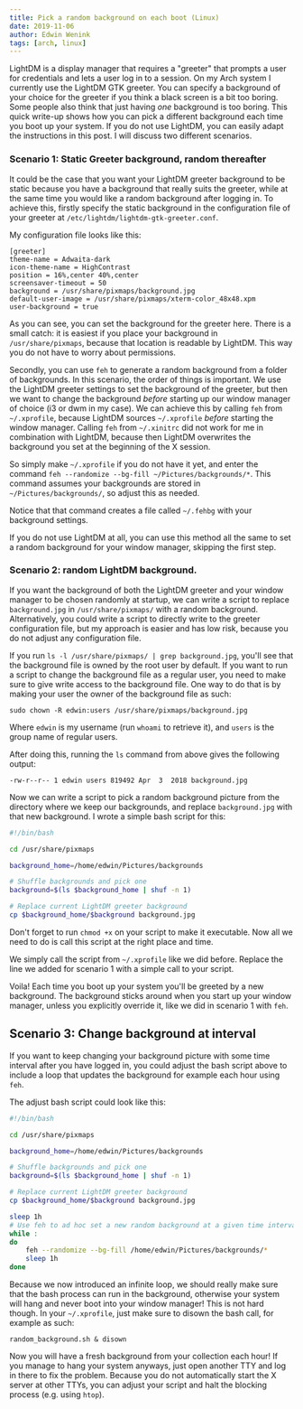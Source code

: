 ```yaml
---
title: Pick a random background on each boot (Linux)
date: 2019-11-06
author: Edwin Wenink
tags: [arch, linux]
---
```


LightDM is a display manager that requires a "greeter" that prompts a user for credentials and lets a user log in to a session.
On my Arch system I currently use the LightDM GTK greeter. 
You can specify a background of your choice for the greeter if you think a black screen is a bit too boring.
Some people also think that just having *one* background is too boring.
This quick write-up shows how you can pick a different background each time you boot up your system.
If you do not use LightDM, you can easily adapt the instructions in this post.
I will discuss two different scenarios.

### Scenario 1: Static Greeter background, random thereafter

It could be the case that you want your LightDM greeter background to be static because you have a background that really suits the greeter, while at the same time you would like a random background after logging in. 
To achieve this, firstly specify the static background in the configuration file of your greeter at `/etc/lightdm/lightdm-gtk-greeter.conf`.

My configuration file looks like this:

```
[greeter]
theme-name = Adwaita-dark
icon-theme-name = HighContrast
position = 16%,center 40%,center
screensaver-timeout = 50
background = /usr/share/pixmaps/background.jpg
default-user-image = /usr/share/pixmaps/xterm-color_48x48.xpm
user-background = true
```

As you can see, you can set the background for the greeter here. 
There is a small catch: it is easiest if you place your background in `/usr/share/pixmaps`, because that location is readable by LightDM.
This way you do not have to worry about permissions.

Secondly, you can use `feh` to generate a random background from a folder of backgrounds.
In this scenario, the order of things is important. 
We use the LightDM greeter settings to set the background of the greeter, but then we want to change the background *before* starting up our window manager of choice (i3 or dwm in my case).
We can achieve this by calling `feh` from `~/.xprofile`, because LightDM sources `~/.xprofile` *before* starting the window manager.
Calling `feh` from `~/.xinitrc` did not work for me in combination with LightDM, because then LightDM overwrites the background you set at the beginning of the X session.

So simply make `~/.xprofile` if you do not have it yet, and enter the command `feh --randomize --bg-fill ~/Pictures/backgrounds/*`. 
This command assumes your backgrounds are stored in `~/Pictures/backgrounds/`, so adjust this as needed.

Notice that that command creates a file called `~/.fehbg` with your background settings.

If you do not use LightDM at all, you can use this method all the same to set a random background for your window manager, skipping the first step.

### Scenario 2: random LightDM background.

If you want the background of both the LightDM greeter and your window manager to be chosen randomly at startup, we can write a script to replace `background.jpg` in `/usr/share/pixmaps/` with a random background.
Alternatively, you could write a script to directly write to the greeter configuration file, but my approach is easier and has low risk, because you do not adjust any configuration file.

If you run `ls -l /usr/share/pixmaps/ | grep background.jpg`, you'll see that the background file is owned by the root user by default.
If you want to run a script to change the background file as a regular user, you need to make sure to give write access to the background file. 
One way to do that is by making your user the owner of the background file as such:

`sudo chown -R edwin:users /usr/share/pixmaps/background.jpg`

Where `edwin` is my username (run `whoami` to retrieve it), and `users` is the group name of regular users. 

After doing this, running the `ls` command from above gives the following output:

`-rw-r--r-- 1 edwin users 819492 Apr  3  2018 background.jpg`

Now we can write a script to pick a random background picture from the directory where we keep our backgrounds, and replace `background.jpg` with that new background.
I wrote a simple bash script for this:

```bash
#!/bin/bash

cd /usr/share/pixmaps

background_home=/home/edwin/Pictures/backgrounds

# Shuffle backgrounds and pick one
background=$(ls $background_home | shuf -n 1)

# Replace current LightDM greeter background
cp $background_home/$background background.jpg
```

Don't forget to run `chmod +x` on your script to make it executable.
Now all we need to do is call this script at the right place and time.

We simply call the script from `~/.xprofile` like we did before.
Replace the line we added for scenario 1 with a simple call to your script. 

Voila!
Each time you boot up your system you'll be greeted by a new background.
The background sticks around when you start up your window manager, unless you explicitly override it, like we did in scenario 1 with `feh`.

## Scenario 3: Change background at interval

If you want to keep changing your background picture with some time interval after you have logged in, you could adjust the bash script above to include a loop that updates the background for example each hour using `feh`. 

The adjust bash script could look like this:

```bash
#!/bin/bash

cd /usr/share/pixmaps

background_home=/home/edwin/Pictures/backgrounds

# Shuffle backgrounds and pick one
background=$(ls $background_home | shuf -n 1)

# Replace current LightDM greeter background
cp $background_home/$background background.jpg

sleep 1h
# Use feh to ad hoc set a new random background at a given time interval
while :
do
	feh --randomize --bg-fill /home/edwin/Pictures/backgrounds/*
	sleep 1h
done
```

Because we now introduced an infinite loop, we should really make sure that the bash process can run in the background, otherwise your system will hang and never boot into your window manager!
This is not hard though. 
In your `~/.xprofile`, just make sure to disown the bash call, for example as such:

`random_background.sh & disown`

Now you will have a fresh background from your collection each hour! 
If you manage to hang your system anyways, just open another TTY and log in there to fix the problem. 
Because you do not automatically start the X server at other TTYs, you can adjust your script and halt the blocking process (e.g. using `htop`).
